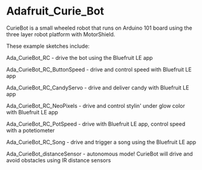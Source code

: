 # Adafruit_Curie_Bot
CurieBot is a small wheeled robot that runs on Arduino 101 board using the three layer robot platform with MotorShield.

These example sketches include:

   Ada_CurieBot_RC - drive the bot using the Bluefruit LE app 

   Ada_CurieBot_RC_ButtonSpeed - drive and control speed with Bluefruit LE app

   Ada_CurieBot_RC_CandyServo - drive and deliver candy with Bluefruit LE app

   Ada_CurieBot_RC_NeoPixels - drive and control stylin' under glow color with Bluefruit LE app

   Ada_CurieBot_RC_PotSpeed - drive with Bluefruit LE app, control speed with a potetiometer

   Ada_CurieBot_RC_Song - drive and trigger a song using the Bluefruit LE app

   Ada_CurieBot_distanceSensor - autonomous mode! CurieBot will drive and avoid obstacles using IR distance sensors
